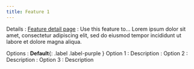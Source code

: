 ```yaml
---
title: Feature 1
---
```


Details
: [Feature detail page](#)
: Use this feature to... Lorem ipsum dolor sit amet, consectetur adipiscing elit, sed do eiusmod tempor incididunt ut labore et dolore magna aliqua.

Options
: **Default**{: .label .label-purple } Option 1
  : Description
: Option 2
  : Description
: Option 3
  : Description
